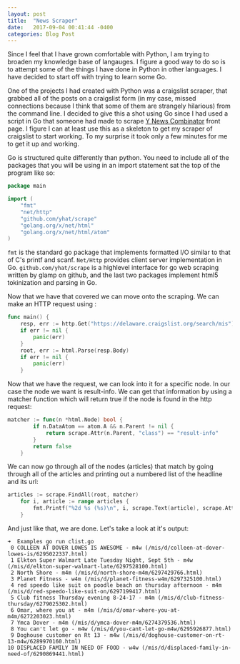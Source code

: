 ```yaml
---
layout: post
title:  "News Scraper"
date:   2017-09-04 00:41:44 -0400
categories: Blog Post
---
```


Since I feel that I have grown comfortable with Python, I am trying to broaden my knowledge base of langauges. I figure a good way to do so is to attempt some of the things I have done in Python in other languages. I have decided to start off with trying to learn some Go.

One of the projects I had created with Python was a craigslist scraper, that grabbed all of the posts on a craigslist form (in my case, missed connections because I think that some of them are strangely hilarious) from the command line. I decided to give this a shot using Go since I had used a script in Go that someone had made to scrape [Y News Combinator](https://news.ycombinator.com/news) front page. I figure I can at least use this as a skeleton to get my scraper of craigslist to start working. To my surprise it took only a few minutes for me to get it up and working.

Go is structured quite differently than python. You need to include all of the packages that you will be using in an import statement sat the top of the program like so:

```go
package main

import (
	"fmt"
	"net/http"
	"github.com/yhat/scrape"
	"golang.org/x/net/html"
	"golang.org/x/net/html/atom"
)
```

`fmt` is the standard go package that implements formatted I/O similar to that of C's printf and scanf. `Net/Http` provides client server implementation in Go. `github.com/yhat/scrape` is a highlevel interface for go web scraping written by glamp on github, and the last two packages implement html5 tokinization and parsing in Go.

Now that we have that covered we can move onto the scraping. We can make an HTTP request using :
```go
func main() {
	resp, err := http.Get("https://delaware.craigslist.org/search/mis")
	if err != nil {
		panic(err)
	}
	root, err := html.Parse(resp.Body)
	if err != nil {
		panic(err)
	}
```

Now that we have the request, we can look into it for a specific node. In our case the node we want is result-info. We can get that information by using a matcher function which will return true if the node is found in the http request:

```go
matcher := func(n *html.Node) bool {
		if n.DataAtom == atom.A && n.Parent != nil {
			return scrape.Attr(n.Parent, "class") == "result-info"
		}
		return false
	}
```

We can now go through all of the nodes (articles) that match by going through all of the articles and printing out a numbered list of the headline and its url:

```go
articles := scrape.FindAll(root, matcher)
	for i, article := range articles {
		fmt.Printf("%2d %s (%s)\n", i, scrape.Text(article), scrape.Attr(article, "href"))
	}
```

And just like that, we are done. Let's take a look at it's output:

```
➜  Examples go run clist.go
 0 COLLEEN AT DOVER LOWES IS AWESOME - m4w (/mis/d/colleen-at-dover-lowes-is/6295022337.html)
 1 Elkton Super Walmart Late Tuesday Night, Sept 5th - m4w (/mis/d/elkton-super-walmart-late/6297528100.html)
 2 North Shore - m4m (/mis/d/north-shore-m4m/6297429766.html)
 3 Planet Fitness - w4m (/mis/d/planet-fitness-w4m/6297325100.html)
 4 red speedo like suit on poodle beach on thursday afternoon - m4m (/mis/d/red-speedo-like-suit-on/6297199417.html)
 5 Club fitness Thursday evening 8-24-17 - m4m (/mis/d/club-fitness-thursday/6279025302.html)
 6 Omar, where you at - m4m (/mis/d/omar-where-you-at-m4m/6272203023.html)
 7 Ymca Dover - m4m (/mis/d/ymca-dover-m4m/6274379536.html)
 8 You can't let go - m4w (/mis/d/you-cant-let-go-m4w/6295926877.html)
 9 Doghouse customer on Rt 13 - m4w (/mis/d/doghouse-customer-on-rt-13-m4w/6289970160.html)
10 DISPLACED FAMILY IN NEED OF FOOD - w4w (/mis/d/displaced-family-in-need-of/6290869441.html)
```

